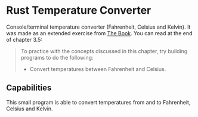 # Rust Temperature Converter
Console/terminal temperature converter (Fahrenheit, Celsius and Kelvin). It was made as an extended exercise from [The Book](https://doc.rust-lang.org/book/title-page.html).
You can read at the end of chapter 3.5:
> To practice with the concepts discussed in this chapter, try building programs to do the following:
> - Convert temperatures between Fahrenheit and Celsius.


## Capabilities
This small program is able to convert temperatures from and to Fahrenheit, Celsius and Kelvin.


